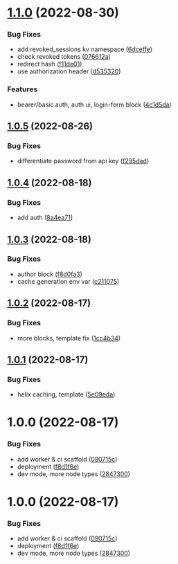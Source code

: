 # [1.1.0](https://github.com/hlxsites/tmg-ucm/compare/v1.0.5...v1.1.0) (2022-08-30)


### Bug Fixes

* add revoked_sessions kv namespace ([6dceffe](https://github.com/hlxsites/tmg-ucm/commit/6dceffe1b32c6a425bf5fe0bb5eaec147bc83d36))
* check revoked tokens ([076612a](https://github.com/hlxsites/tmg-ucm/commit/076612a750469e65004ef9b06cf19ae3c2bcd2d5))
* redirect hash ([f11de01](https://github.com/hlxsites/tmg-ucm/commit/f11de015cd21b1d445a4f25e323d616f481e6306))
* use authorization header ([d535320](https://github.com/hlxsites/tmg-ucm/commit/d535320102ba5de8ad07edc20ab87304d8c0c5a8))


### Features

* bearer/basic auth, auth ui, login-form block ([4c1d5da](https://github.com/hlxsites/tmg-ucm/commit/4c1d5daeeb8f5a66debd9f82578f17cbf7bad98a))

## [1.0.5](https://github.com/hlxsites/tmg-ucm/compare/v1.0.4...v1.0.5) (2022-08-26)


### Bug Fixes

* differentiate password from api key ([f295dad](https://github.com/hlxsites/tmg-ucm/commit/f295dad651ecd4a146d47c257edcc2bad4ff79e4))

## [1.0.4](https://github.com/hlxsites/tmg-ucm/compare/v1.0.3...v1.0.4) (2022-08-18)


### Bug Fixes

* add auth ([8a4ea71](https://github.com/hlxsites/tmg-ucm/commit/8a4ea717d977f043da16e23ca539b3d92df5160e))

## [1.0.3](https://github.com/hlxsites/tmg-ucm/compare/v1.0.2...v1.0.3) (2022-08-18)


### Bug Fixes

* author block ([f8d0fa3](https://github.com/hlxsites/tmg-ucm/commit/f8d0fa32e74edfb51c9ac97e43d6761c94db4059))
* cache generation env var ([c211075](https://github.com/hlxsites/tmg-ucm/commit/c211075555bbb47058048221158ab7da4dea93ee))

## [1.0.2](https://github.com/hlxsites/tmg-ucm/compare/v1.0.1...v1.0.2) (2022-08-17)


### Bug Fixes

* more blocks, template fix ([1cc4b34](https://github.com/hlxsites/tmg-ucm/commit/1cc4b3490a5f86b132a85ec4f6beb3b9740cc975))

## [1.0.1](https://github.com/hlxsites/tmg-ucm/compare/v1.0.0...v1.0.1) (2022-08-17)


### Bug Fixes

* helix caching, template ([5e09eda](https://github.com/hlxsites/tmg-ucm/commit/5e09eda36dc40af89d9cd43c7aeba12ffdd61e5a))

# 1.0.0 (2022-08-17)


### Bug Fixes

* add worker & ci scaffold ([090715c](https://github.com/hlxsites/tmg-ucm/commit/090715c8609bfbed024294ad84f4f860cf9bacf6))
* deployment ([f8d1f6e](https://github.com/hlxsites/tmg-ucm/commit/f8d1f6eeab969307a13108b1ebe1dda8034388e8))
* dev mode, more node types ([2847300](https://github.com/hlxsites/tmg-ucm/commit/2847300c145e509199dd482876abeb58f795399a))

# 1.0.0 (2022-08-17)


### Bug Fixes

* add worker & ci scaffold ([090715c](https://github.com/hlxsites/tmg-ucm/commit/090715c8609bfbed024294ad84f4f860cf9bacf6))
* deployment ([f8d1f6e](https://github.com/hlxsites/tmg-ucm/commit/f8d1f6eeab969307a13108b1ebe1dda8034388e8))
* dev mode, more node types ([2847300](https://github.com/hlxsites/tmg-ucm/commit/2847300c145e509199dd482876abeb58f795399a))
